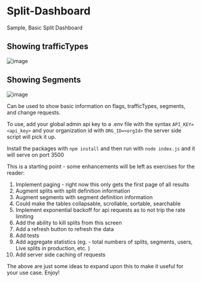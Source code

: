 # Split-Dashboard
Sample, Basic Split Dashboard


## Showing trafficTypes
![image](https://user-images.githubusercontent.com/1207274/211866665-fae520c1-b377-4e14-9805-ad7007b62479.png)




## Showing Segments
![image](https://user-images.githubusercontent.com/1207274/211866735-8c00296b-4e5b-44d9-94cf-a4d7156927ac.png)


Can be used to show basic information on flags, trafficTypes, segments, and change requests.

To use, add your global admin api key to a .env file with the syntax `API_KEY=<api_key>` and your organization id with `ORG_ID=<orgId>` the server side script will pick it up. 

Install the packages with `npm install` and then run with `node index.js` and it will serve on port 3500

This is a starting point - some enhancements will be left as exercises for the reader:
  1. Implement paging - right now this only gets the first page of all results
  2. Augment splits with split definition information
  3. Augment segments with segment definition information
  3. Could make the tables collapsable, scrollable, sortable, searchable
  4. Implement exponential backoff for api requests as to not trip the rate limiting
  5. Add the ability to kill splits from this screen
  6. Add a refresh button to refresh the data
  7. Add tests
  8. Add aggregate statistics (eg. - total numbers of splits, segments, users, Live splits in production, etc. )
  9. Add server side caching of requests
  
 The above are just some ideas to expand upon this to make it useful for your use case. Enjoy!
  

